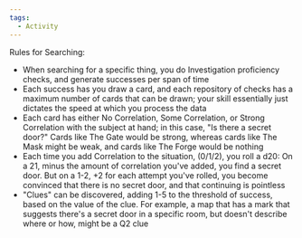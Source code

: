 ```yaml
---
tags:
  - Activity
---
```

Rules for Searching: 
- When searching for a specific thing, you do Investigation proficiency checks, and generate successes per span of time
- Each success has you draw a card, and each repository of checks has a maximum number of cards that can be drawn; your skill essentially just dictates the speed at which you process the data
- Each card has either No Correlation, Some Correlation, or Strong Correlation with the subject at hand; in this case, "Is there a secret door?" Cards like The Gate would be strong, whereas cards like The Mask might be weak, and cards like The Forge would be nothing 
- Each time you add Correlation to the situation, (0/1/2), you roll a d20: On a 21, minus the amount of correlation you've added, you find a secret door. But on a 1-2, +2 for each attempt you've rolled, you become convinced that there is no secret door, and that continuing is pointless
- "Clues" can be discovered, adding 1-5 to the threshold of success, based on the value of the clue. For example, a map that has a mark that suggests there's a secret door in a specific room, but doesn't describe where or how, might be a Q2 clue